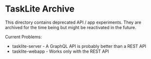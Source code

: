 # TaskLite Archive

This directory contains deprecated API / app experiments.
They are archived for the time being but might be reactivated in the future.

Current Problems:

- tasklite-server - A GraphQL API is probably better than a REST API
- tasklite-webapp - Works only with the REST API
